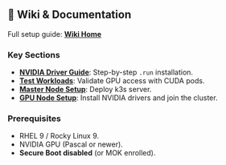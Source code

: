 ## 📖 Wiki & Documentation
Full setup guide: **[Wiki Home](https://github.com/ITrackU/kubegpu)**

### **Key Sections**
- **[NVIDIA Driver Guide](nvidia-driver-rhel9)**: Step-by-step `.run` installation.
- **[Test Workloads](gpu-test-workloads)**: Validate GPU access with CUDA pods.
- **[Master Node Setup](master-node-setup)**: Deploy k3s server.
- **[GPU Node Setup](gpu-node-setup)**: Install NVIDIA drivers and join the cluster.


### **Prerequisites**
- RHEL 9 / Rocky Linux 9.
- NVIDIA GPU (Pascal or newer).
- **Secure Boot disabled** (or MOK enrolled).
